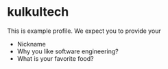 # kulkultech

This is example profile. We expect you to provide your

- Nickname
- Why you like software engineering?
- What is your favorite food?
